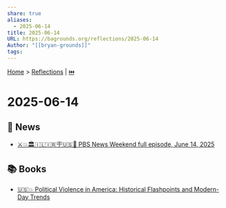```yaml
---
share: true
aliases:
  - 2025-06-14
title: 2025-06-14
URL: https://bagrounds.org/reflections/2025-06-14
Author: "[[bryan-grounds]]"
tags: 
---
```

[Home](../index.md) > [Reflections](./index.md) | [⏮️](./2025-06-13.md)  
# 2025-06-14  
## 📰 News  
- [⚔️💥🏛️🇮🇱🇮🇷🪧🇺🇸🎂 PBS News Weekend full episode, June 14, 2025](../videos/pbs-news-weekend-full-episode-june-14-2025.md)  
  
## 📚 Books  
- [🇺🇸💥 Political Violence in America: Historical Flashpoints and Modern-Day Trends](../books/political-violence-in-america-historical-flashpoints-and-modern-day-trends.md)